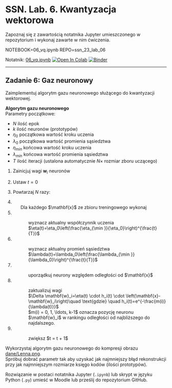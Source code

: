 # SSN. Lab. 6. Kwantyzacja wektorowa

Zapoznaj się z zawartością notatnika Jupyter umieszczonego w repozytorium  i wykonaj zawarte w nim ćwiczenia.

NOTEBOOK=06_vq.ipynb
REPO=ssn_23_lab_06

Notatnik: [06_vq.ipynb](https://github.com/IS-UMK/ssn_23_lab_06/blob/master/06_vq.ipynb)
[![Open In Colab](https://colab.research.google.com/assets/colab-badge.svg)](https://colab.research.google.com/github/IS-UMK/ssn_23_lab_06/blob/master/06_vq.ipynb) [![Binder](https://mybinder.org/badge_logo.svg)](https://mybinder.org/v2/gh/IS-UMK/ssn_23_lab_06/master?filepath=06_vq.ipynb)

---
## Zadanie 6: Gaz neuronowy

Zaimplementuj algorytm gazu neuronowego służącego do kwantyzacji wektorowej.  

**Algorytm gazu neuronowego**  
Parametry początkowe:
* $N$ ilość epok
* $k$ ilość neuronów (prototypów)
* $\eta_0$ początkowa wartość kroku uczenia
* $\lambda_0$ początkowa wartość promienia sąsiedztwa
* $\eta_{min}$ końcowa wartość kroku uczenia
* $\lambda_{min}$ końcowa wartość promienia sąsiedztwa
* $T$ ilość iteracji (ustalona automatycznie $N \times$ rozmiar zboru uczącego)

1. Zainicjuj wagi $\mathbf{w}_i$ neuronów  
2. Ustaw $t=0$ 
3. Powtarzaj $N$ razy:
4. <ul>Dla każdego $\mathbf{x}$ ze zbioru treningowego wykonaj</ul>
5. <ul><ul>wyznacz aktualny współczynnik uczenia  $\eta(t)=\eta_0\left(\frac{\eta_{\min }}{\eta_0}\right)^{\frac{t}{T}}$
    </ul></ul>
6. <ul><ul>wyznacz aktualny promień sąsiedztwa $\lambda(t)=\lambda_0\left(\frac{\lambda_{\min }}{\lambda_0}\right)^{\frac{t}{T}}$
    </ul></ul>

7. <ul><ul>uporządkuj neurony względem odległości od $\mathbf{x}$ </ul></ul>
8. <ul><ul>zaktualizuj wagi <br> 
   $\Delta \mathbf{w}_i=\eta(t) \cdot h_i(t) \cdot \left(\mathbf{x}-\mathbf{w}_i\right)\quad \text{gdzie} \quad h_i(t)=e^{-\frac{m(i)}{\lambda(t)}}$ <br> 
   $m(i) = 0, 1, \ldots, k-1$ oznacza pozycję neuronu $\mathbf{w}_i$ w rankingu odległości od najbliższego do najdalszego.
    </ul></ul>
1. <ul><ul>zwiększ $t = t + 1$</ul></ul>

Wykorzystaj algorytm gazu neuronowego do kompresji obrazu [dane/Lenna.png](dane/Lenna.png).  
Spróbuj dobrać parametr tak aby uzyskać jak najmniejszy błąd rekonstrukcji przy jak najmniejszym rozmiarze księgo kodów (ilości prototypów). 

Rozwiązanie w postaci notatnika Jupyter (``.ipynb``) lub skrypt w języku Python (``.py``) umieść w Moodle lub prześlij do repozytorium GitHub.





